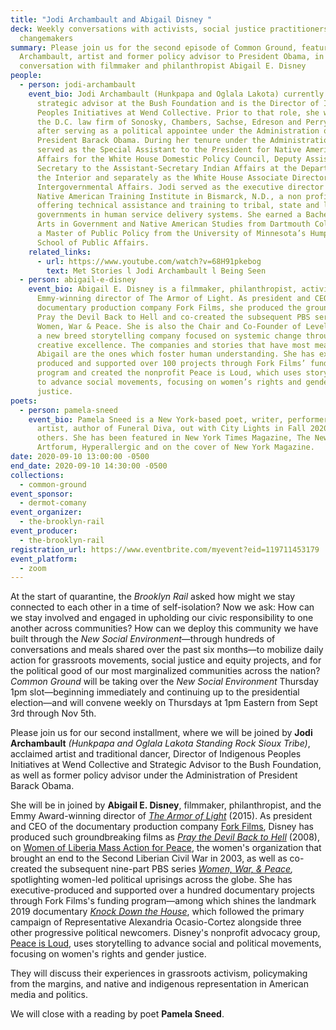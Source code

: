 ```yaml
---
title: "Jodi Archambault and Abigail Disney "
deck: Weekly conversations with activists, social justice practitioners, and
  changemakers
summary: Please join us for the second episode of Common Ground, featuring Jodi
  Archambault, artist and former policy advisor to President Obama, in
  conversation with filmmaker and philanthropist Abigail E. Disney
people:
  - person: jodi-archambault
    event_bio: Jodi Archambault (Hunkpapa and Oglala Lakota) currently serves as a
      strategic advisor at the Bush Foundation and is the Director of Indigenous
      Peoples Initiatives at Wend Collective. Prior to that role, she worked for
      the D.C. law firm of Sonosky, Chambers, Sachse, Edreson and Perry in 2015
      after serving as a political appointee under the Administration of
      President Barack Obama. During her tenure under the Administration, Jodi
      served as the Special Assistant to the President for Native American
      Affairs for the White House Domestic Policy Council, Deputy Assistant
      Secretary to the Assistant-Secretary Indian Affairs at the Department of
      the Interior and separately as the White House Associate Director of
      Intergovernmental Affairs. Jodi served as the executive director of the
      Native American Training Institute in Bismarck, N.D., a non profit
      offering technical assistance and training to tribal, state and local
      governments in human service delivery systems. She earned a Bachelor of
      Arts in Government and Native American Studies from Dartmouth College and
      a Master of Public Policy from the University of Minnesota’s Humphrey
      School of Public Affairs.
    related_links:
      - url: https://www.youtube.com/watch?v=68H91pkebog
        text: Met Stories l Jodi Archambault l Being Seen
  - person: abigail-e-disney
    event_bio: Abigail E. Disney is a filmmaker, philanthropist, activist, and the
      Emmy-winning director of The Armor of Light. As president and CEO of the
      documentary production company Fork Films, she produced the groundbreaking
      Pray the Devil Back to Hell and co-created the subsequent PBS series
      Women, War & Peace. She is also the Chair and Co-Founder of Level Forward,
      a new breed storytelling company focused on systemic change through
      creative excellence. The companies and stories that have most meaning for
      Abigail are the ones which foster human understanding. She has executive
      produced and supported over 100 projects through Fork Films’ funding
      program and created the nonprofit Peace is Loud, which uses storytelling
      to advance social movements, focusing on women’s rights and gender
      justice.
poets:
  - person: pamela-sneed
    event_bio: Pamela Sneed is a New York-based poet, writer, performer, and visual
      artist, author of Funeral Diva, out with City Lights in Fall 2020, among
      others. She has been featured in New York Times Magazine, The New Yorker,
      Artforum, Hyperallergic and on the cover of New York Magazine.
date: 2020-09-10 13:00:00 -0500
end_date: 2020-09-10 14:30:00 -0500
collections:
  - common-ground
event_sponsor:
  - dermot-comany
event_organizer:
  - the-brooklyn-rail
event_producer:
  - the-brooklyn-rail
registration_url: https://www.eventbrite.com/myevent?eid=119711453179
event_platform:
  - zoom
---
```

At the start of quarantine, the *Brooklyn Rail* asked how might we stay connected to each other in a time of self-isolation? Now we ask: How can we stay involved and engaged in upholding our civic responsibility to one another across communities? How can we deploy this community we have built through the *New Social Environment*—through hundreds of conversations and meals shared over the past six months—to mobilize daily action for grassroots movements, social justice and equity projects, and for the political good of our most marginalized communities across the nation? *Common Ground* will be taking over the *New Social Environment* Thursday 1pm slot—beginning immediately and continuing up to the presidential election—and will convene weekly on Thursdays at 1pm Eastern from Sept 3rd through Nov 5th.

Please join us for our second installment, where we will be joined by **Jodi Archambault** *(Hunkpapa and Oglala Lakota Standing Rock Sioux Tribe)*, acclaimed artist and traditional dancer, Director of Indigenous Peoples Initiatives at Wend Collective and Strategic Advisor to the Bush Foundation, as well as former policy advisor under the Administration of President Barack Obama. 

She will be in joined by **Abigail E. Disney**, filmmaker, philanthropist, and the Emmy Award-winning director of *[The Armor of Light](https://www.armoroflightfilm.com/)* (2015). As president and CEO of the documentary production company [Fork Films](https://www.forkfilms.com/), Disney has produced such groundbreaking films as *[Pray the Devil Back to Hell](https://www.forkfilms.com/pray-the-devil-back-to-hell/)* (2008), on [Women of Liberia Mass Action for Peace](https://www.cfr.org/womens-participation-in-peace-processes/biography/leymah-gbowee-liberia), the women's organization that brought an end to the Second Liberian Civil War in 2003, as well as co-created the subsequent nine-part PBS series *[Women, War, & Peace](https://www.pbs.org/wnet/women-war-and-peace/),* spotlighting women-led political uprisings across the globe. She has executive-produced and supported over a hundred documentary projects through Fork Films's funding program—among which shines the landmark 2019 documentary *[Knock Down the House](https://knockdownthehouse.com/)*, which followed the primary campaign of Representative Alexandria Ocasio-Cortez alongside three other progressive political newcomers. Disney's nonprofit advocacy group, [Peace is Loud](https://peaceisloud.org/), uses storytelling to advance social and political movements, focusing on women's rights and gender justice.

They will discuss their experiences in grassroots activism, policymaking from the margins, and native and indigenous representation in American media and politics.  

We will close with a reading by poet **Pamela Sneed**.